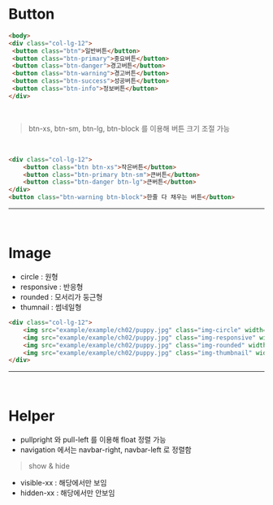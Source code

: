 # Button

```html
<body>
<div class="col-lg-12">
 <button class="btn">일반버튼</button>
 <button class="btn-primary">중요버튼</button>
 <button class="btn-danger">경고버튼</button>
 <button class="btn-warning">경고버튼</button>
 <button class="btn-success">성공버튼</button>
 <button class="btn-info">정보버튼</button>
</div>
```

<br />

> btn-xs, btn-sm, btn-lg, btn-block 를 이용해 버튼 크기 조절 가능

<br />

```html
<div class="col-lg-12">
    <button class="btn btn-xs">작은버튼</button>
    <button class="btn-primary btn-sm">큰버튼</button>
    <button class="btn-danger btn-lg">큰버튼</button>
</div>
<button class="btn-warning btn-block">한줄 다 채우는 버튼</button>
```

---

<br />

# Image

* circle : 원형
* responsive : 반응형
* rounded : 모서리가 둥근형
* thumnail : 썸네일형

```html
<div class="col-lg-12">
    <img src="example/example/ch02/puppy.jpg" class="img-circle" width="200" height="200">
    <img src="example/example/ch02/puppy.jpg" class="img-responsive" width="200" height="200">
    <img src="example/example/ch02/puppy.jpg" class="img-rounded" width="200" height="200">
    <img src="example/example/ch02/puppy.jpg" class="img-thumbnail" width="200" height="200">
</div>
```

---

<br />


# Helper

* pullpright 와 pull-left 를 이용해 float 정렬 가능
* navigation 에서는 navbar-right, navbar-left 로 정렬함

> show & hide

* visible-xx : 해당에서만 보임
* hidden-xx : 해당에서만 안보임

